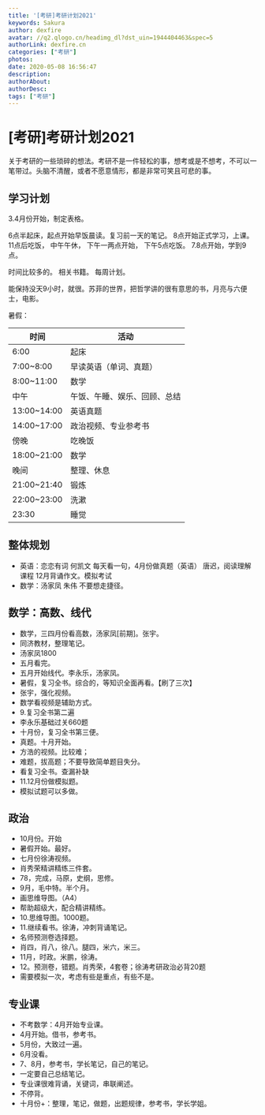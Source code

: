 ```yaml
---
title: '[考研]考研计划2021'
keywords: Sakura
author: dexfire
avatar: //q2.qlogo.cn/headimg_dl?dst_uin=1944404463&spec=5
authorLink: dexfire.cn
categories: ["考研"]
photos:
date: 2020-05-08 16:56:47
description:
authorAbout:
authorDesc:
tags: ["考研"]
---
```


# [考研]考研计划2021

关于考研的一些琐碎的想法。考研不是一件轻松的事，想考或是不想考，不可以一笔带过。头脑不清醒，或者不愿意情形，都是非常可笑且可悲的事。

## 学习计划

3.4月份开始，制定表格。

6点半起床，起点开始早饭晨读。复习前一天的笔记。
8点开始正式学习，上课。
11点后吃饭，
中午午休，
下午一两点开始，
下午5点吃饭。
7.8点开始，学到9点。

时间比较多的。
相关书籍。
每周计划。

能保持没天9小时，就很。苏菲的世界，把哲学讲的很有意思的书，月亮与六便士，电影。

暑假：

| 时间        | 活动                         |
| ----------- | ---------------------------- |
| 6:00        | 起床                         |
| 7:00~8:00   | 早读英语（单词、真题）       |
| 8:00~11:00  | 数学                         |
| 中午        | 午饭、午睡、娱乐、回顾、总结 |
| 13:00~14:00 | 英语真题                     |
| 14:00~17:00 | 政治视频、专业参考书         |
| 傍晚        | 吃晚饭                       |
| 18:00~21:00 | 数学                         |
| 晚间        | 整理、休息                   |
| 21:00~21:40 | 锻炼                         |
| 22:00~23:00 | 洗漱                         |
| 23:30       | 睡觉                         |


## 整体规划

- 英语：恋恋有词 何凯文
每天看一句，4月份做真题（英语）
唐迟，阅读理解课程
12月背诵作文。模拟考试
- 数学：汤家凤 朱伟 
不要想走捷径。

## 数学：高数、线代
- 数学，三四月份看高数，汤家凤[前期]。张宇。
- 同济教材，整理笔记。
- 汤家凤1800
- 五月看完。
- 五月开始线代。李永乐，汤家凤。
- 暑假，复习全书。综合的，等知识全面再看。【刷了三次】
- 张宇，强化视频。
- 数学看视频是辅助方式。
- 9.复习全书第二遍
- 李永乐基础过关660题
- 十月份，复习全书第三便。
- 真题。十月开始。
- 方浩的视频。比较难；
- 难题，拔高题；不要导致简单题目失分。
- 看复习全书。查漏补缺
- 11.12月份做模拟题。
- 模拟试题可以多做。

## 政治
- 10月份。开始
- 暑假开始。最好。
- 七月份徐涛视频。
- 肖秀荣精讲精练三件套。
- 78，完成，马原，史纲，思修。
- 9月，毛中特。半个月。
- 画思维导图。（A4）
- 帮助超级大，配合精讲精练。
- 10.思维导图。1000题。
- 11.继续看书。徐涛，冲刺背诵笔记。
- 名师预测卷选择题。
- 肖四，肖八，徐八。腿四，米六，米三。
- 11月，时政。米鹏，徐涛。
- 12。预测卷，错题。肖秀荣，4套卷；徐涛考研政治必背20题
- 需要模拟一次，考虑有些是重点，有些不是。

## 专业课
- 不考数学：4月开始专业课。
- 4月开始。借书，参考书。
- 5月份，大致过一遍。
- 6月没看。
- 7、8月，参考书，学长笔记，自己的笔记。
- 一定要自己总结笔记。
- 专业课很难背诵，关键词，串联阐述。
- 不停背。
- 十月份+：整理，笔记，做题，出题规律，参考书，学长学姐。
